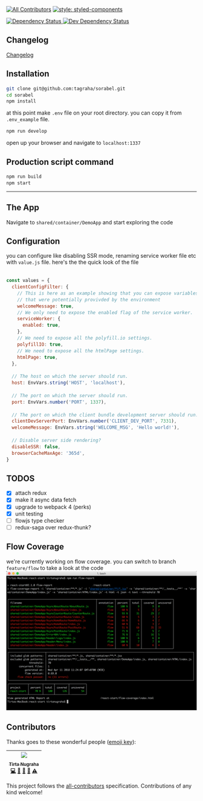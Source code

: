 [![All Contributors](https://img.shields.io/badge/all_contributors-1-orange.svg?style=flat-square)](#contributors)
[![style: styled-components](https://img.shields.io/badge/style-%F0%9F%92%85%20styled--components-orange.svg?colorB=daa357&colorA=db748e)](https://github.com/styled-components/styled-components)

<a 
target="_blank"
href="https://david-dm.org/tagraha/sorabel">
  <img src="https://david-dm.org/tagraha/sorabel.svg" alt="Dependency Status" />
</a>
<a 
target="_blank"
href="https://david-dm.org/tagraha/sorabel?type=dev">
  <img src="https://david-dm.org/tagraha/sorabel/dev-status.svg" alt="Dev Dependency Status" />
</a>

Changelog
---------
<a href="https://github.com/tagraha/sorabel/blob/master/CHANGELOG.md">Changelog</a>

Installation
------------
```bash
git clone git@github.com:tagraha/sorabel.git
cd sorabel
npm install
```

at this point make `.env` file on your root directory. you can copy it from `.env_example` file.

```bash
npm run develop
```

open up your browser and navigate to `localhost:1337`

Production script command
-------------------------
```bash
npm run build
npm start
```

-------------

The App
-------
Navigate to `shared/container/DemoApp` and start exploring the code

Configuration
-------------
you can configure like disabling SSR mode, renaming service worker file etc with `value.js` file. here's the the quick look of the file

```javascript

const values = {
  clientConfigFilter: {
    // This is here as an example showing that you can expose variables
    // that were potentially provivded by the environment
    welcomeMessage: true,
    // We only need to expose the enabled flag of the service worker.
    serviceWorker: {
      enabled: true,
    },
    // We need to expose all the polyfill.io settings.
    polyfillIO: true,
    // We need to expose all the htmlPage settings.
    htmlPage: true,
  },

  // The host on which the server should run.
  host: EnvVars.string('HOST', 'localhost'),

  // The port on which the server should run.
  port: EnvVars.number('PORT', 1337),

  // The port on which the client bundle development server should run.
  clientDevServerPort: EnvVars.number('CLIENT_DEV_PORT', 7331),
  welcomeMessage: EnvVars.string('WELCOME_MSG', 'Hello world!'),

  // Disable server side rendering?
  disableSSR: false,
  browserCacheMaxAge: '365d',
}
```

TODOS
-----
- [x] attach redux
- [x] make it async data fetch
- [x] upgrade to webpack 4 (perks)
- [x] unit testing
- [ ] flowjs type checker
- [ ] redux-saga over redux-thunk?

Flow Coverage
-------------
we're currently working on flow coverage. you can switch to branch `feature/flow` to take a look at the code
![flow-coverage](https://raw.githubusercontent.com/tagraha/sorabel/master/flow-coverage.png)


## Contributors

Thanks goes to these wonderful people ([emoji key](https://github.com/kentcdodds/all-contributors#emoji-key)):

<!-- ALL-CONTRIBUTORS-LIST:START - Do not remove or modify this section -->
<!-- prettier-ignore -->
| [<img src="https://avatars0.githubusercontent.com/u/3034375?v=4" width="100px;"/><br /><sub><b>Tirta Nugraha</b></sub>](http://www.betotally.com/)<br />[💻](https://github.com/tagraha/sorabel/commits?author=tagraha "Code") [📖](https://github.com/tagraha/sorabel/commits?author=tagraha "Documentation") [🔌](#plugin-tagraha "Plugin/utility libraries") [👀](#review-tagraha "Reviewed Pull Requests") [⚠️](https://github.com/tagraha/sorabel/commits?author=tagraha "Tests") |
| :---: |
<!-- ALL-CONTRIBUTORS-LIST:END -->

This project follows the [all-contributors](https://github.com/kentcdodds/all-contributors) specification. Contributions of any kind welcome!
